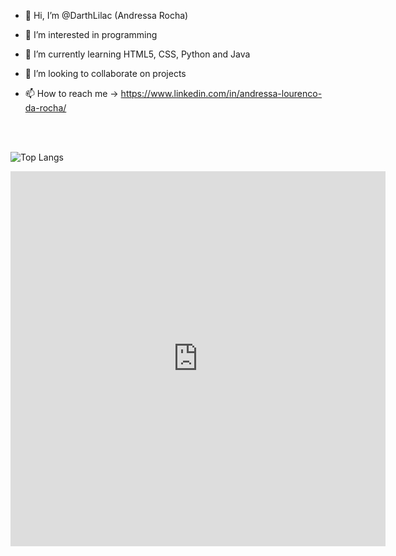 - 👋 Hi, I’m @DarthLilac (Andressa Rocha)
- 👀 I’m interested in programming
- 🌱 I’m currently learning HTML5, CSS, Python and Java
- 💞️ I’m looking to collaborate on projects

- 📫 How to reach me -> https://www.linkedin.com/in/andressa-lourenco-da-rocha/

<!---
DarthLilac/DarthLilac is a ✨ special ✨ repository because its `README.md` (this file) appears on your GitHub profile.
You can click the Preview link to take a look at your changes.
--->



<br>
<br>

![Top Langs](https://github-readme-stats.vercel.app/api/top-langs/?username=DarthLilac&layout=compact)

<iframe width="600" height="600" src="https://ionicabizau.github.io/github-profile-languages/api.html?DarthLilac" frameborder="0"></iframe>
